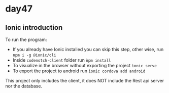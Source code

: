 # day47

## Ionic introduction

To run the program:

- If you already have Ionic installed you can skip this step, other wise, run `npm i -g @ionic/cli`
- Inside `codenotch-client` folder run `ǹpm install`
- To visualize in the browser without exporting the project `ìonic serve`
- To export the project to android run `ionic cordova add android` 

This project only includes the client, it does NOT include the Rest api server nor the database.

